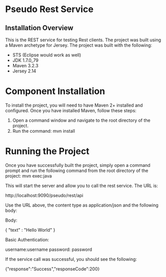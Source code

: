 # Pseudo Rest Service

## Installation Overview

This is the REST service for testing Rest clients. The project was built using a Maven archetype for Jersey. The project was built with the following:

- STS (Eclipse would work as well)
- JDK 1.7.0_79
- Maven 3.2.3
- Jersey 2.14

# Component Installation

To install the project, you will need to have Maven 2+ installed and configured. Once you have installed Maven, follow these steps:

1. Open a command window and navigate to the root directory of the project. 
2. Run the command: mvn install

# Running the Project

Once you have successfully built the project, simply open a command prompt and run the following command from the root directory of the project: mvn exec:java

This will start the server and allow you to call the rest service. The URL is: 

http://localhost:9090/pseudo/rest/api

Use the URL above, the content type as application/json and the following body:

Body:

{
    "text" : "Hello World"
}

Basic Authentication:

username:username
password: password

If the service call was successful, you should see the following:

{"response":"Success","responseCode":200} 
